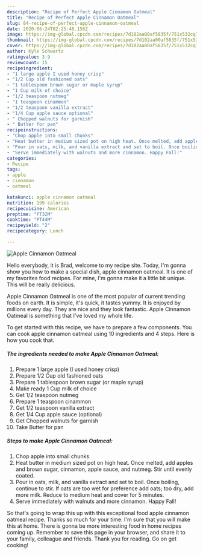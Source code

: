 ```yaml
---
description: "Recipe of Perfect Apple Cinnamon Oatmeal"
title: "Recipe of Perfect Apple Cinnamon Oatmeal"
slug: 84-recipe-of-perfect-apple-cinnamon-oatmeal
date: 2020-06-24T02:25:48.156Z
image: https://img-global.cpcdn.com/recipes/7d102aa00af5835f/751x532cq70/apple-cinnamon-oatmeal-recipe-main-photo.jpg
thumbnail: https://img-global.cpcdn.com/recipes/7d102aa00af5835f/751x532cq70/apple-cinnamon-oatmeal-recipe-main-photo.jpg
cover: https://img-global.cpcdn.com/recipes/7d102aa00af5835f/751x532cq70/apple-cinnamon-oatmeal-recipe-main-photo.jpg
author: Kyle Schwartz
ratingvalue: 3.9
reviewcount: 15
recipeingredient:
- "1 large apple I used honey crisp"
- "1/2 Cup old fashioned oats"
- "1 tablespoon brown sugar or maple syrup"
- "1 Cup milk of choice"
- "1/2 teaspoon nutmeg"
- "1 teaspoon cinammon"
- "1/2 teaspoon vanilla extract"
- "1/4 Cup apple sauce optional"
- " Chopped walnuts for garnish"
- " Butter for pan"
recipeinstructions:
- "Chop apple into small chunks"
- "Heat butter in medium sized pot on high heat. Once melted, add apples and brown sugar, cinnamon, apple sauce, and nutmeg. Stir until evenly coated."
- "Pour in oats, milk, and vanilla extract and set to boil. Once boiling, continue to stir. If oats are too wet for preference add oats; too dry, add more milk. Reduce to medium heat and cover for 5 minutes."
- "Serve immediately with walnuts and more cinnamon. Happy Fall!"
categories:
- Recipe
tags:
- apple
- cinnamon
- oatmeal

katakunci: apple cinnamon oatmeal 
nutrition: 199 calories
recipecuisine: American
preptime: "PT32M"
cooktime: "PT44M"
recipeyield: "2"
recipecategory: Lunch

---
```



![Apple Cinnamon Oatmeal](https://img-global.cpcdn.com/recipes/7d102aa00af5835f/751x532cq70/apple-cinnamon-oatmeal-recipe-main-photo.jpg)

Hello everybody, it is Brad, welcome to my recipe site. Today, I'm gonna show you how to make a special dish, apple cinnamon oatmeal. It is one of my favorites food recipes. For mine, I'm gonna make it a little bit unique. This will be really delicious.



Apple Cinnamon Oatmeal is one of the most popular of current trending foods on earth. It is simple, it's quick, it tastes yummy. It is enjoyed by millions every day. They are nice and they look fantastic. Apple Cinnamon Oatmeal is something that I've loved my whole life.


To get started with this recipe, we have to prepare a few components. You can cook apple cinnamon oatmeal using 10 ingredients and 4 steps. Here is how you cook that.

##### The ingredients needed to make Apple Cinnamon Oatmeal:

1. Prepare 1 large apple (I used honey crisp)
1. Prepare 1/2 Cup old fashioned oats
1. Prepare 1 tablespoon brown sugar (or maple syrup)
1. Make ready 1 Cup milk of choice
1. Get 1/2 teaspoon nutmeg
1. Prepare 1 teaspoon cinammon
1. Get 1/2 teaspoon vanilla extract
1. Get 1/4 Cup apple sauce (optional)
1. Get  Chopped walnuts for garnish
1. Take  Butter for pan




##### Steps to make Apple Cinnamon Oatmeal:

1. Chop apple into small chunks
1. Heat butter in medium sized pot on high heat. Once melted, add apples and brown sugar, cinnamon, apple sauce, and nutmeg. Stir until evenly coated.
1. Pour in oats, milk, and vanilla extract and set to boil. Once boiling, continue to stir. If oats are too wet for preference add oats; too dry, add more milk. Reduce to medium heat and cover for 5 minutes.
1. Serve immediately with walnuts and more cinnamon. Happy Fall!




So that's going to wrap this up with this exceptional food apple cinnamon oatmeal recipe. Thanks so much for your time. I'm sure that you will make this at home. There is gonna be more interesting food in home recipes coming up. Remember to save this page in your browser, and share it to your family, colleague and friends. Thank you for reading. Go on get cooking!
